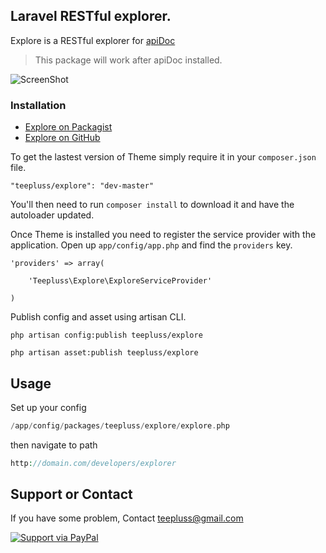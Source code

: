 ## Laravel RESTful explorer.

Explore is a RESTful explorer for [apiDoc](http://apidocjs.com/)
> This package will work after apiDoc installed.

![ScreenShot](https://raw.githubusercontent.com/teepluss/laravel4-explore/master/public/screenshots/sample.png)

### Installation

- [Explore on Packagist](https://packagist.org/packages/teepluss/explore)
- [Explore on GitHub](https://github.com/teepluss/laravel4-explore)

To get the lastest version of Theme simply require it in your `composer.json` file.

~~~
"teepluss/explore": "dev-master"
~~~

You'll then need to run `composer install` to download it and have the autoloader updated.

Once Theme is installed you need to register the service provider with the application. Open up `app/config/app.php` and find the `providers` key.

~~~
'providers' => array(

    'Teepluss\Explore\ExploreServiceProvider'

)
~~~

Publish config and asset using artisan CLI.

~~~
php artisan config:publish teepluss/explore

php artisan asset:publish teepluss/explore
~~~

## Usage

Set up your config
~~~php
/app/config/packages/teepluss/explore/explore.php
~~~

then navigate to path

~~~php
http://domain.com/developers/explorer
~~~


## Support or Contact

If you have some problem, Contact teepluss@gmail.com

[![Support via PayPal](https://rawgithub.com/chris---/Donation-Badges/master/paypal.jpeg)](https://www.paypal.com/cgi-bin/webscr?cmd=_s-xclick&hosted_button_id=9GEC8J7FAG6JA)